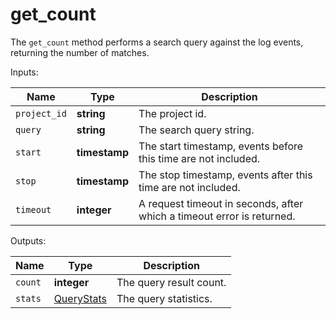 # get_count

The `get_count` method performs a search query against the log events, returning the number of matches.

  Inputs:

__Name__ | __Type__ | __Description__
--- | --- | --- | 
`project_id` | __string__ | The project id.
`query` | __string__ | The search query string.
`start` | __timestamp__ | The start timestamp, events before this time are not included.
`stop` | __timestamp__ | The stop timestamp, events after this time are not included.
`timeout` | __integer__ | A request timeout in seconds, after which a timeout error is returned.

  Outputs:

__Name__ | __Type__ | __Description__
--- | --- | --- | 
`count` | __integer__ | The query result count.
`stats` | [QueryStats](../types/QueryStats.md) | The query statistics.


